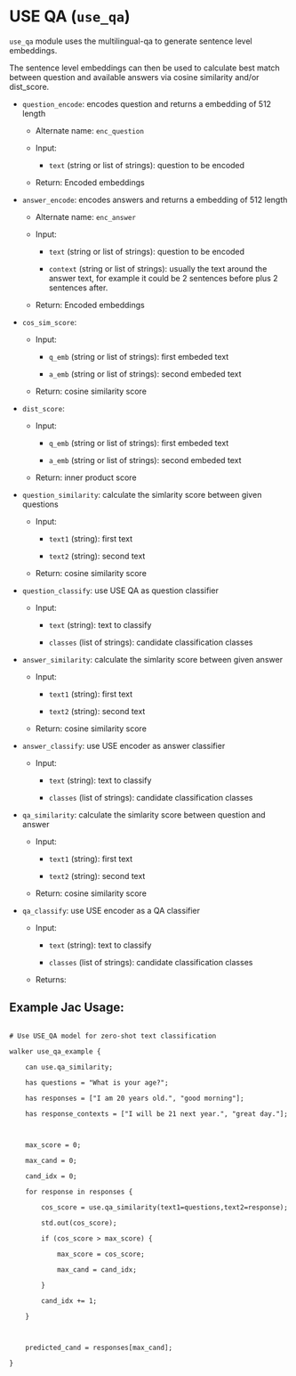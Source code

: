 #  USE QA (`use_qa`)

`use_qa` module uses the multilingual-qa to generate sentence level embeddings.

The sentence level embeddings can then be used to calculate best match between question and available answers via cosine similarity and/or dist_score.



* `question_encode`: encodes question and returns a embedding of 512 length

    * Alternate name: `enc_question`

    * Input:

        * `text` (string or list of strings): question to be encoded

    * Return: Encoded embeddings

* `answer_encode`: encodes answers and returns a embedding of 512 length

    * Alternate name: `enc_answer`

    * Input:

        * `text` (string or list of strings): question to be encoded

        * `context` (string or list of strings): usually the text around the answer text, for example it could be 2 sentences before plus 2 sentences after.

    * Return: Encoded embeddings

* `cos_sim_score`:

    * Input:

        * `q_emb` (string or list of strings): first embeded text

        * `a_emb` (string or list of strings): second embeded text

    * Return: cosine similarity score



* `dist_score`:

    * Input:

        * `q_emb` (string or list of strings): first embeded text

        * `a_emb` (string or list of strings): second embeded text

    * Return: inner product score

* `question_similarity`: calculate the simlarity score between given questions

    * Input:

        * `text1` (string): first text

        * `text2` (string): second text

    * Return: cosine similarity score

* `question_classify`: use USE QA as question classifier

    * Input:

        * `text` (string): text to classify

        * `classes` (list of strings): candidate classification classes

* `answer_similarity`: calculate the simlarity score between given answer

    * Input:

        * `text1` (string): first text

        * `text2` (string): second text

    * Return: cosine similarity score

* `answer_classify`: use USE encoder as answer classifier

    * Input:

        * `text` (string): text to classify

        * `classes` (list of strings): candidate classification classes

* `qa_similarity`: calculate the simlarity score between question and answer

    * Input:

        * `text1` (string): first text

        * `text2` (string): second text

    * Return: cosine similarity score

* `qa_classify`: use USE encoder as a QA classifier

    * Input:

        * `text` (string): text to classify

        * `classes` (list of strings): candidate classification classes

    * Returns: 

## Example Jac Usage:

```jac

# Use USE_QA model for zero-shot text classification

walker use_qa_example {

    can use.qa_similarity;

    has questions = "What is your age?";

    has responses = ["I am 20 years old.", "good morning"];

    has response_contexts = ["I will be 21 next year.", "great day."];



    max_score = 0;

    max_cand = 0;

    cand_idx = 0;

    for response in responses {

        cos_score = use.qa_similarity(text1=questions,text2=response);

        std.out(cos_score);

        if (cos_score > max_score) {

            max_score = cos_score;

            max_cand = cand_idx;

        }

        cand_idx += 1;

    }



    predicted_cand = responses[max_cand];

}

```

